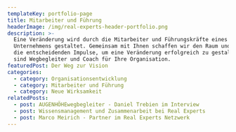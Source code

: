 ```yaml
---
templateKey: portfolio-page
title: Mitarbeiter und Führung
headerImage: /img/real-experts-header-portfolio.png
description: >-
  Eine Veränderung wird durch die Mitarbeiter und Führungskräfte eines
  Unternehmens gestaltet. Gemeinsam mit Ihnen schaffen wir den Raum und geben
  die entscheidenden Impulse, um eine Veränderung erfolgreich zu gestalten. Wir
  sind Wegbegleiter und Coach für Ihre Organisation. 
featuredPost: Der Weg zur Vision
categories:
  - category: Organisationsentwicklung
  - category: Mitarbeiter und Führung
  - category: Neue Wirksamkeit
relatedPosts:
  - post: AUGENHÖHEwegbegleiter - Daniel Trebien im Interview
  - post: Wissensmanagement und Zusammenarbeit bei Real Experts
  - post: Marco Meirich - Partner im Real Experts Netzwerk
---
```


